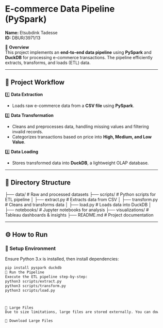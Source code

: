 # E-commerce Data Pipeline (PySpark)  
**Name:** Etsubdink Tadesse  
**ID:** DBUR/3971/13  

📌 **Overview**  
This project implements an **end-to-end data pipeline** using **PySpark** and **DuckDB** for processing e-commerce transactions. The pipeline efficiently extracts, transforms, and loads (ETL) data.

---

## 🚀 Project Workflow

1️⃣ **Data Extraction**  
   - Loads raw e-commerce data from a **CSV file** using **PySpark**.

2️⃣ **Data Transformation**  
   - Cleans and preprocesses data, handling missing values and filtering invalid records.  
   - Categorizes transactions based on price into **High, Medium, and Low Value**.

3️⃣ **Data Loading**  
   - Stores transformed data into **DuckDB**, a lightweight OLAP database.

---

## 📂 Directory Structure
├── data/ # Raw and processed datasets ├── scripts/ # Python scripts for ETL pipeline │ ├── extract.py # Extracts data from CSV │ ├── transform.py # Cleans and transforms data │ ├── load.py # Loads data into DuckDB │ ├── notebooks/ # Jupyter notebooks for analysis ├── visualizations/ # Tableau dashboards & insights ├── README.md # Project documentation

---

## ⚙️ How to Run

### 🔹 **Setup Environment**
Ensure Python 3.x is installed, then install dependencies:

```sh
pip install pyspark duckdb
🔹 Run the Pipeline
Execute the ETL pipeline step-by-step:
python3 scripts/extract.py
python3 scripts/transform.py
python3 scripts/load.py



📂 Large Files
Due to size limitations, large files are stored externally. You can download them from the link below:

🔗 Download Large Files




